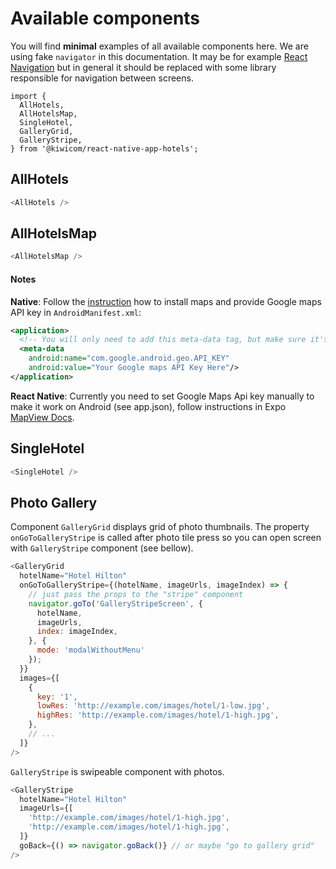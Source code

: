 # Available components

You will find **minimal** examples of all available components here. We are using fake `navigator` in this documentation. It may be for example [React Navigation](https://github.com/react-community/react-navigation) but in general it should be replaced with some library responsible for navigation between screens.

```
import {
  AllHotels,
  AllHotelsMap,
  SingleHotel,
  GalleryGrid,
  GalleryStripe,
} from '@kiwicom/react-native-app-hotels';
```

## AllHotels

```js
<AllHotels />
```

## AllHotelsMap

```js
<AllHotelsMap />
```

#### Notes

**Native**: Follow the [instruction](https://github.com/react-community/react-native-maps/blob/master/docs/installation.md) how to install maps and provide Google maps API key in `AndroidManifest.xml`:

```xml
<application>
  <!-- You will only need to add this meta-data tag, but make sure it's a child of application -->
  <meta-data
    android:name="com.google.android.geo.API_KEY"
    android:value="Your Google maps API Key Here"/>
</application>
```

**React Native**: Currently you need to set Google Maps Api key manually to make it work on Android (see app.json), follow instructions in Expo [MapView Docs](https://docs.expo.io/versions/latest/sdk/map-view.html#deploying-to-a-standalone-app-on-android).

## SingleHotel

```js
<SingleHotel />
```

## Photo Gallery

Component `GalleryGrid` displays grid of photo thumbnails. The property `onGoToGalleryStripe` is called after photo tile press so you can open screen with `GalleryStripe` component (see bellow).

```js
<GalleryGrid
  hotelName="Hotel Hilton"
  onGoToGalleryStripe={(hotelName, imageUrls, imageIndex) => {
    // just pass the props to the "stripe" component
    navigator.goTo('GalleryStripeScreen', {
      hotelName,
      imageUrls,
      index: imageIndex,
    }, {
      mode: 'modalWithoutMenu'
    });
  }}
  images={[
    {
      key: '1',
      lowRes: 'http://example.com/images/hotel/1-low.jpg',
      highRes: 'http://example.com/images/hotel/1-high.jpg',
    },
    // ...
  ]}
/>
```

`GalleryStripe` is swipeable component with photos.

```js
<GalleryStripe
  hotelName="Hotel Hilton"
  imageUrls={[
    'http://example.com/images/hotel/1-high.jpg',
    'http://example.com/images/hotel/1-high.jpg',
  ]}
  goBack={() => navigator.goBack()} // or maybe "go to gallery grid"
/>
```
